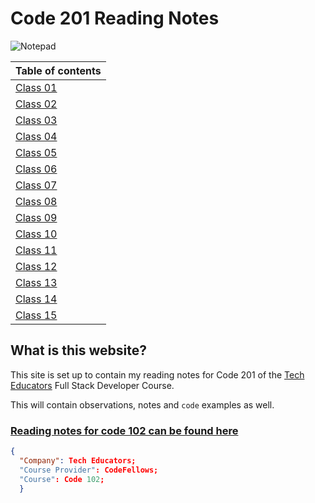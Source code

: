 # Code 201 Reading Notes

![Notepad](https://images.unsplash.com/photo-1517842645767-c639042777db?ixlib=rb-1.2.1&ixid=MnwxMjA3fDB8MHxwaG90by1wYWdlfHx8fGVufDB8fHx8&auto=format&fit=crop&w=2070&q=80)

|Table of contents|
|-----------------|
|[Class 01]()|
|[Class 02]()|
|[Class 03]()|
|[Class 04]()|
|[Class 05]()|
|[Class 06]()|
|[Class 07]()|
|[Class 08]()|
|[Class 09]()|
|[Class 10]()|
|[Class 11]()|
|[Class 12]()|
|[Class 13]()|
|[Class 14]()|
|[Class 15]()|

## What is this website?

This site is set up to contain my reading notes for Code 201 of the [Tech Educators](https://techeducators.co.uk/) Full Stack Developer Course.

This will contain observations, notes and `code` examples as well.

### [Reading notes for code 102 can be found here](https://r-saunders.github.io/reading-notes/)
```json
{
  "Company": Tech Educators;
  "Course Provider": CodeFellows;
  "Course": Code 102;
  }
```
